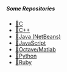 <!--
GabriOliv/GabriOliv `README.md`
- 👋 Hi, I’m @GabriOliv
- 👀 I’m interested in ...
- 🌱 I’m currently learning ...
- 💞️ I’m looking to collaborate on ...
- 📫 How to reach me ...
-->

##### Some Repositories
- [🔗C](https://github.com/search?l=C&q=user%3AGabriOliv+c&type=Repositories)
- [🔗C++](https://github.com/search?q=user%3AGabriOliv+cpp&type=repositories)
- [🔗Java (NetBeans)](https://github.com/search?q=user%3AGabriOliv+java&type=repositories)
- [🔗JavaScript](https://github.com/search?q=user%3AGabriOliv+javascript&type=repositories)
- [🔗Octave/Matlab](https://github.com/search?q=user%3AGabriOliv+octave&type=repositories)
- [🔗Python](https://github.com/search?q=user%3AGabriOliv+python&type=repositories)
- [🔗Ruby](https://github.com/search?q=user%3AGabriOliv+ruby&type=repositories)
